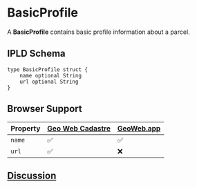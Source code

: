 # BasicProfile

A **BasicProfile** contains basic profile information about a parcel.

## IPLD Schema

```ipldsch
type BasicProfile struct {
	name optional String
	url optional String
}
```

## Browser Support

| Property | [Geo Web Cadastre](https://github.com/Geo-Web-Project/cadastre) | [GeoWeb.app](https://geoweb.app) |
| -------- | --------------------------------------------------------------- | -------------------------------- |
| `name`   | ✅                                                              | ✅                               |
| `url`    | ✅                                                              | ❌                               |

## [Discussion](https://forum.geoweb.network/t/content-basic-profile/59)
